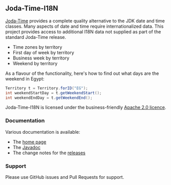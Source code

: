 Joda-Time-I18N
--------------

[Joda-Time](http://www.joda.org/joda-time/) provides a complete quality alternative to the JDK date and time classes.
Many aspects of date and time require internationalized data.
This project provides access to additional I18N data not supplied as part of the standard Joda-Time release. 

- Time zones by territory
- First day of week by territory
- Business week by territory
- Weekend by territory

As a flavour of the functionality, here's how to find out what days are the weekend in Egypt:

```java
Territory t = Territory.forID("EG");
int weekendStartDay = t.getWeekendStart();
int weekendEndDay = t.getWeekendEnd();
```

Joda-Time-I18N is licensed under the business-friendly [Apache 2.0 licence](http://www.joda.org/joda-time-18n/license.html).


### Documentation
Various documentation is available:

* The [home page](http://www.joda.org/joda-time-i18n/)
* The [Javadoc](http://www.joda.org/joda-time-i18n/apidocs/index.html)
* The change notes for the [releases](http://www.joda.org/joda-time-i18n/changes-report.html)


### Support
Please use GitHub issues and Pull Requests for support.
